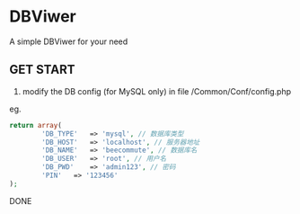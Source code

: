 ﻿# DBViwer 
A simple DBViwer for your need

## GET START

1. modify the DB config (for MySQL only) in file /Common/Conf/config.php

eg.
```php
return array(
		'DB_TYPE'   => 'mysql', // 数据库类型
		'DB_HOST'   => 'localhost', // 服务器地址
		'DB_NAME'   => 'beecommute', // 数据库名
		'DB_USER'   => 'root', // 用户名
		'DB_PWD'    => 'admin123', // 密码
		'PIN'   => '123456'
);
```
DONE